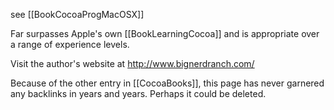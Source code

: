 see [[BookCocoaProgMacOSX]]

Far surpasses Apple's own [[BookLearningCocoa]] and is appropriate over a range of experience levels.

Visit the author's website at http://www.bignerdranch.com/

Because of the other entry in [[CocoaBooks]], this page has never garnered any backlinks in years and years. Perhaps it could be deleted.